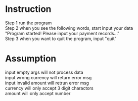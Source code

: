 # Instruction

Step 1 run the program  
Step 2 when you see the following words, start input your data  
       "Program started! Please input your payment records..."  
Step 3 when you want to quit the program, input "quit"  

# Assumption
 input empty args will not process data  
 input wrong currency will return error msg  
 input invalid amount will retrun error msg  
 currency will only accept 3 digit charactors  
 amount will only accept number  
